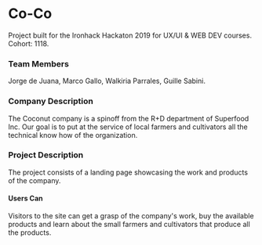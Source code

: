 # Co-Co
Project built for the Ironhack Hackaton 2019 for UX/UI & WEB DEV courses. Cohort: 1118.

### Team Members
Jorge de Juana, Marco Gallo, Walkiria Parrales, Guille Sabini.

### Company Description
The Coconut company is a spinoff from the R+D department of Superfood Inc. Our goal is to put at the service of local farmers and cultivators all the technical know how of the organization.

### Project Description
The project consists of a landing page showcasing the work and products of the company.

#### Users Can
Visitors to the site can get a grasp of the company's work, buy the available products and learn about the small farmers and cultivators that produce all the products.
